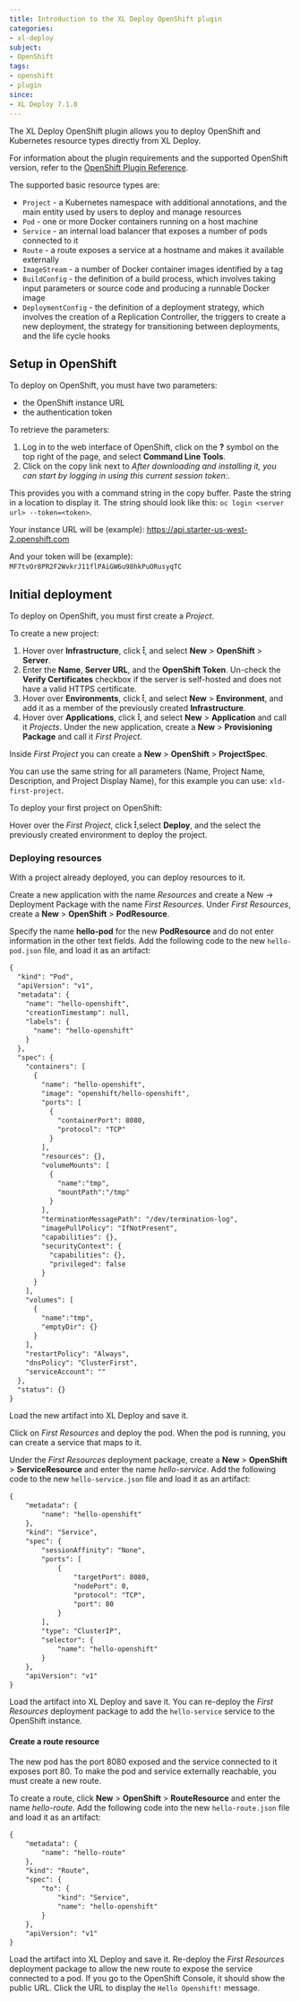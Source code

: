 ```yaml
---
title: Introduction to the XL Deploy OpenShift plugin
categories:
- xl-deploy
subject:
- OpenShift
tags:
- openshift
- plugin
since:
- XL Deploy 7.1.0
---
```


The XL Deploy OpenShift plugin allows you to deploy OpenShift and Kubernetes resource types directly from XL Deploy.

For information about the plugin requirements and the supported OpenShift version, refer to the [OpenShift Plugin Reference](/xld-openshift-plugin/7.1.0/openshiftPluginManual.html).

The supported basic resource types are:

* `Project` - a Kubernetes namespace with additional annotations, and the main entity used by users to deploy and manage resources
* `Pod` - one or more Docker containers running on a host machine
* `Service` - an internal load balancer that exposes a number of pods connected to it
* `Route` - a route exposes a service at a hostname and makes it available externally
* `ImageStream` - a number of Docker container images identified by a tag
* `BuildConfig` - the definition of a build process, which involves taking input parameters or source code and producing a runnable Docker image
* `DeploymentConfig` - the definition of a deployment strategy, which involves the creation of a Replication Controller, the triggers to create a new deployment, the strategy for transitioning between deployments, and the life cycle hooks

## Setup in OpenShift

To deploy on OpenShift, you must have two parameters:

* the OpenShift instance URL
* the authentication token

To retrieve the parameters:
1. Log in to the web interface of OpenShift, click on the **?** symbol on the top right of the page, and select **Command Line Tools**.
1. Click on the copy link next to *After downloading and installing it, you can start by logging in using this current session token:*.

This provides you with a command string in the copy buffer. Paste the string in a location to display it. The string should look like this: `oc login <server url> --token=<token>`.

Your instance URL will be (example): https://api.starter-us-west-2.openshift.com

And your token will be (example): `MF7tvOr8PR2F2WvkrJ11flPAiGW6u98hkPuORusyqTC`

## Initial deployment

To deploy on OpenShift, you must first create a *Project*.

To create a new project:
1. Hover over **Infrastructure**, click ![Explorer action menu](/images/menu_three_dots.png), and select **New** > **OpenShift** > **Server**.
1. Enter the **Name**, **Server URL**, and the **OpenShift Token**. Un-check the **Verify Certificates** checkbox if the server is self-hosted and does not have a valid HTTPS certificate.
1. Hover over **Environments**, click ![Explorer action menu](/images/menu_three_dots.png), and select **New** > **Environment**, and add it as a member of the previously created **Infrastructure**.
1.  Hover over **Applications**, click ![Explorer action menu](/images/menu_three_dots.png), and select **New** > **Application** and call it *Projects*. Under the new application, create a **New** > **Provisioning Package** and call it *First Project*.

Inside *First Project* you can create a **New** > **OpenShift** > **ProjectSpec**.

You can use the same string for all parameters (Name, Project Name, Description, and Project Display Name), for this example you can use: `xld-first-project`.

To deploy your first project on OpenShift:

Hover over the *First Project*, click ![Explorer action menu](/images/menu_three_dots.png),select **Deploy**, and the select the previously created environment to deploy the project.

### Deploying resources

With a project already deployed, you can deploy resources to it.

Create a new application with the name *Resources* and create a New -> Deployment Package with the name *First Resources*. Under *First Resources*, create a **New** > **OpenShift** > **PodResource**.


Specify the name **hello-pod** for the new **PodResource** and do not enter information in the other text fields. Add the following code to the new `hello-pod.json` file, and load it as an artifact:

    {
      "kind": "Pod",
      "apiVersion": "v1",
      "metadata": {
        "name": "hello-openshift",
        "creationTimestamp": null,
        "labels": {
          "name": "hello-openshift"
        }
      },
      "spec": {
        "containers": [
          {
            "name": "hello-openshift",
            "image": "openshift/hello-openshift",
            "ports": [
              {
                "containerPort": 8080,
                "protocol": "TCP"
              }
            ],
            "resources": {},
            "volumeMounts": [
              {
                "name":"tmp",
                "mountPath":"/tmp"
              }
            ],
            "terminationMessagePath": "/dev/termination-log",
            "imagePullPolicy": "IfNotPresent",
            "capabilities": {},
            "securityContext": {
              "capabilities": {},
              "privileged": false
            }
          }
        ],
        "volumes": [
          {
            "name":"tmp",
            "emptyDir": {}
          }
        ],
        "restartPolicy": "Always",
        "dnsPolicy": "ClusterFirst",
        "serviceAccount": ""
      },
      "status": {}
    }

Load the new artifact into XL Deploy and save it.

Click on *First Resources* and deploy the pod. When the pod is running, you can create a service that maps to it.

Under the *First Resources* deployment package, create a **New** > **OpenShift** > **ServiceResource** and enter the name *hello-service*. Add the following code to the new `hello-service.json` file and load it as an artifact:

    {
        "metadata": {
            "name": "hello-openshift"
        },
        "kind": "Service",
        "spec": {
            "sessionAffinity": "None",
            "ports": [
                {
                    "targetPort": 8080,
                    "nodePort": 0,
                    "protocol": "TCP",
                    "port": 80
                }
            ],
            "type": "ClusterIP",
            "selector": {
                "name": "hello-openshift"
            }
        },
        "apiVersion": "v1"
    }

Load the artifact into XL Deploy and save it. You can re-deploy the *First Resources* deployment package to add the `hello-service` service to the OpenShift instance.

#### Create a route resource

The new pod has the port 8080 exposed and the service connected to it exposes port 80. To make the pod and service externally reachable, you must create a new route.

To create a route, click **New** > **OpenShift** > **RouteResource** and enter the name *hello-route*. Add the following code into the new `hello-route.json` file and load it as an artifact:

    {
        "metadata": {
            "name": "hello-route"
        },
        "kind": "Route",
        "spec": {
            "to": {
                "kind": "Service",
                "name": "hello-openshift"
            }
        },
        "apiVersion": "v1"
    }

Load the artifact into XL Deploy and save it. Re-deploy the *First Resources* deployment package to allow the new route to expose the service connected to a pod. If you go to the OpenShift Console, it should show the public URL. Click the URL to display the `Hello Openshift!` message.
